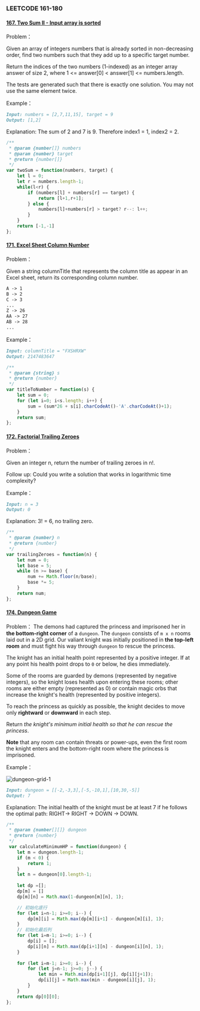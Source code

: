 ### **LEETCODE 161-180**

#### **[167. Two Sum II - Input array is sorted](https://leetcode-cn.com/problems/two-sum-ii-input-array-is-sorted/)**

Problem：

Given an array of integers numbers that is already sorted in non-decreasing order, find two numbers such that they add up to a specific target number.

Return the indices of the two numbers (1-indexed) as an integer array answer of size 2, where 1 <= answer[0] < answer[1] <= numbers.length.

The tests are generated such that there is exactly one solution. You may not use the same element twice.

Example：

```markdown
Input: numbers = [2,7,11,15], target = 9
Output: [1,2]
```

Explanation: The sum of 2 and 7 is 9. Therefore index1 = 1, index2 = 2.

```js
/**
 * @param {number[]} numbers
 * @param {number} target
 * @return {number[]}
 */
var twoSum = function(numbers, target) {
    let l = 0;
    let r = numbers.length-1;
    while(l<r) {
        if (numbers[l] + numbers[r] == target) {
            return [l+1,r+1];
        } else {
            numbers[l]+numbers[r] > target? r--: l++;
        }
    }
    return [-1,-1]
};
```

#### **[171. Excel Sheet Column Number](https://leetcode-cn.com/problems/excel-sheet-column-number/)**

Problem：

Given a string columnTitle that represents the column title as appear in an Excel sheet, return its corresponding column number.

```markdown
A -> 1
B -> 2
C -> 3
...
Z -> 26
AA -> 27
AB -> 28 
...
```

Example：

```markdown
Input: columnTitle = "FXSHRXW"
Output: 2147483647
```

```js
/**
 * @param {string} s
 * @return {number}
 */
var titleToNumber = function(s) {
    let sum = 0;
    for (let i=0; i<s.length; i++) {
        sum = (sum*26 + s[i].charCodeAt()-'A'.charCodeAt()+1);  
    }
    return sum;
};
```

#### **[172. Factorial Trailing Zeroes](https://leetcode-cn.com/problems/factorial-trailing-zeroes/)**

Problem：

Given an integer n, return the number of trailing zeroes in n!.

Follow up: Could you write a solution that works in logarithmic time complexity?

Example：

```markdown
Input: n = 3
Output: 0
```

Explanation: 3! = 6, no trailing zero.

```js
/**
 * @param {number} n
 * @return {number}
 */
var trailingZeroes = function(n) {
    let num = 0;
    let base = 5;
    while (n >= base) {
        num += Math.floor(n/base);
        base *= 5;
    }
    return num;
};
```



#### **[174. Dungeon Game](https://leetcode-cn.com/problems/dungeon-game/)**

Problem：
The demons had captured the princess and imprisoned her in **the bottom-right corner** of a `dungeon`. The `dungeon` consists of `m x n` rooms laid out in a 2D grid. Our valiant knight was initially positioned in **the top-left room** and must fight his way through `dungeon` to rescue the princess.

The knight has an initial health point represented by a positive integer. If at any point his health point drops to `0` or below, he dies immediately.

Some of the rooms are guarded by demons (represented by negative integers), so the knight loses health upon entering these rooms; other rooms are either empty (represented as 0) or contain magic orbs that increase the knight's health (represented by positive integers).

To reach the princess as quickly as possible, the knight decides to move only **rightward** or **downward** in each step.

Return *the knight's minimum initial health so that he can rescue the princess*.

**Note** that any room can contain threats or power-ups, even the first room the knight enters and the bottom-right room where the princess is imprisoned.

Example：

![dungeon-grid-1](https://github.com/xingwy/Hugging-Algorithm/blob/master/images/dungeon-grid-1.jpg)

```markdown
Input: dungeon = [[-2,-3,3],[-5,-10,1],[10,30,-5]]
Output: 7
```

Explanation: The initial health of the knight must be at least 7 if he follows the optimal path: RIGHT-> RIGHT -> DOWN -> DOWN.

```js
/**
 * @param {number[][]} dungeon
 * @return {number}
 */
 var calculateMinimumHP = function(dungeon) {
    let m = dungeon.length-1;
    if (m < 0) {
        return 1;
    }
    let n = dungeon[0].length-1;
    
    let dp =[];
    dp[m] = []
    dp[m][n] = Math.max(1-dungeon[m][n], 1);

    // 初始化底行
    for (let i=n-1; i>=0; i--) {
        dp[m][i] = Math.max(dp[m][i+1] - dungeon[m][i], 1);
    }
	// 初始化最后列
    for (let i=m-1; i>=0; i--) {
        dp[i] = [];
        dp[i][n] = Math.max(dp[i+1][n] - dungeon[i][n], 1);
    }
	
    for (let i=m-1; i>=0; i--) {
        for (let j=n-1; j>=0; j--) {
            let min = Math.min(dp[i+1][j], dp[i][j+1]);
            dp[i][j] = Math.max(min - dungeon[i][j], 1);
        }   
    }
    return dp[0][0];
};
```
